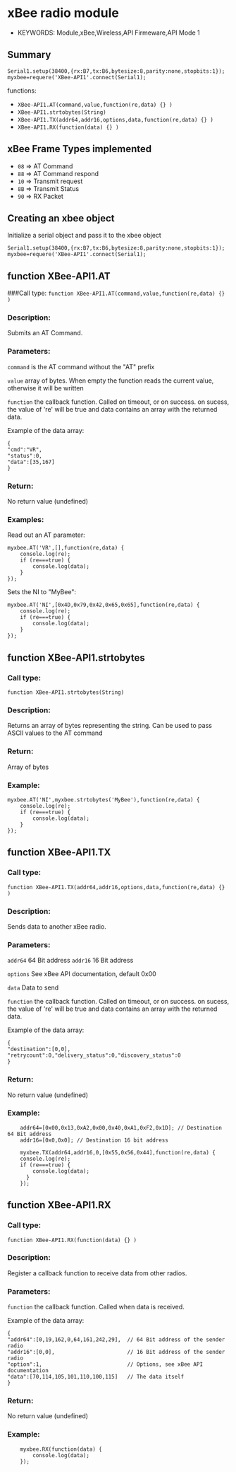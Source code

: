 <!--- Copyright (c) 2014 Sacha Gloor. See the file LICENSE for copying permission. -->
xBee radio module
===============

* KEYWORDS: Module,xBee,Wireless,API Firmeware,API Mode 1

Summary
-------

```
Serial1.setup(38400,{rx:B7,tx:B6,bytesize:8,parity:none,stopbits:1});
myxbee=requere('XBee-API1'.connect(Serial1);
```

functions:

*  `XBee-API1.AT(command,value,function(re,data) {} )`
*  `XBee-API1.strtobytes(String)`
*  `XBee-API1.TX(addr64,addr16,options,data,function(re,data) {} )`
*  `XBee-API1.RX(function(data) {} )`


xBee Frame Types implemented
----------------------------

* `08` => AT Command
* `88` => AT Command respond
* `10` => Transmit request
* `8B` => Transmit Status
* `90` => RX Packet

Creating an xbee object
-----------------------

Initialize a serial object and pass it to the xbee object

```
Serial1.setup(38400,{rx:B7,tx:B6,bytesize:8,parity:none,stopbits:1});
myxbee=requere('XBee-API1'.connect(Serial1);
```



function XBee-API1.AT
---------------------

###Call type:
`function XBee-API1.AT(command,value,function(re,data) {} )`
    
### Description:
    
Submits an AT Command. 
    
### Parameters:

`command` is the AT command without the "AT" prefix

`value` array of bytes. When empty the function reads the current value, otherwise it will be written

`function` the callback function. Called on timeout, or on success.
on sucess, the value of 're' will be true and data contains an array with the returned data.

Example of the data array:

```
{
"cmd":"VR",
"status":0,
"data":[35,167]
}
```
        
### Return: 

No return value (undefined)
    
### Examples:
  
Read out an AT parameter:

```
myxbee.AT('VR',[],function(re,data) {
    console.log(re);
    if (re===true) {
        console.log(data);
    }
});
```

Sets the NI to "MyBee":

```
myxbee.AT('NI',[0x4D,0x79,0x42,0x65,0x65],function(re,data) {
    console.log(re);
    if (re===true) {
        console.log(data);
    }
});
```

function XBee-API1.strtobytes
--------------------------

### Call type:
`function XBee-API1.strtobytes(String)`
    
### Description:
    
Returns an array of bytes representing the string. Can be used to
pass ASCII values to the AT command
    
### Return: 

Array of bytes

### Example:

```
myxbee.AT('NI',myxbee.strtobytes('MyBee'),function(re,data) {
    console.log(re);
    if (re===true) {
        console.log(data);
    }
});
```

function XBee-API1.TX
---------------------

### Call type:
`function XBee-API1.TX(addr64,addr16,options,data,function(re,data) {} )`
    
### Description:
    
Sends data to another xBee radio. 
    
### Parameters:

`addr64` 64 Bit address
`addr16` 16 Bit address

`options` See xBee API documentation, default 0x00

`data` Data to send

`function` the callback function. Called on timeout, or on success.
on sucess, the value of 're' will be true and data contains an array with the returned data.

Example of the data array:

```
{
"destination":[0,0],
"retrycount":0,"delivery_status":0,"discovery_status":0
}
```
        
### Return: 

No return value (undefined)
    
### Example:
```
    addr64=[0x00,0x13,0xA2,0x00,0x40,0xA1,0xF2,0x1D]; // Destination 64 Bit address
    addr16=[0x0,0x0]; // Destination 16 bit address

    myxbee.TX(addr64,addr16,0,[0x55,0x56,0x44],function(re,data) {
    console.log(re);
    if (re===true) {
        console.log(data);
      }
    });
```

function XBee-API1.RX
---------------------

### Call type:
`function XBee-API1.RX(function(data) {} )`
    
### Description:
    
Register a callback function to receive data from other radios. 
    
### Parameters:
    
`function` the callback function. Called when data is received.

Example of the data array:
```
{
"addr64":[0,19,162,0,64,161,242,29],  // 64 Bit address of the sender radio
"addr16":[0,0],                       // 16 Bit address of the sender radio
"option":1,                           // Options, see xBee API documentation
"data":[70,114,105,101,110,100,115]   // The data itself
}
```
        
### Return: 

No return value (undefined)
    
### Example:

```
    myxbee.RX(function(data) {
        console.log(data);
    });
```
